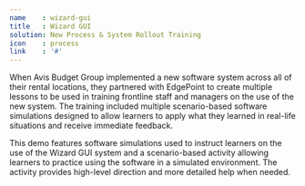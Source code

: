 ```yaml
---
name    : wizard-gui
title   : Wizard GUI
solution: New Process & System Rollout Training
icon    : process
link    : '#'
---
```

When Avis Budget Group implemented a new software system across all of their rental locations, they partnered with EdgePoint to create multiple lessons to be used in training frontline staff and managers on the use of the new system. The training included multiple scenario-based software simulations designed to allow learners to apply what they learned in real-life situations and receive immediate feedback.

This demo features software simulations used to instruct learners on the use of the Wizard GUI system and a scenario-based activity allowing learners to practice using the software in a simulated environment. The activity provides high-level direction and more detailed help when needed.
